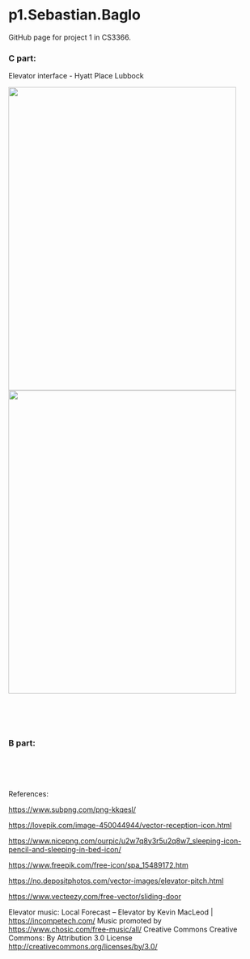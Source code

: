 # p1.Sebastian.Baglo
GitHub page for project 1 in CS3366.

<h3> C part: </h3>
Elevator interface - Hyatt Place Lubbock

<img src="https://user-images.githubusercontent.com/98468200/191781678-0f1af2ca-8bb8-4a58-b631-9b5698338e6d.jpg" width="450" height="600"/> <img src="https://user-images.githubusercontent.com/98468200/191792074-ce4221ca-633d-46de-95cc-771cc74358c7.gif" width="450" height="600" />



</br>
</br>
</br>


<h3> B part: </h3>
</br>
</br>
</br>

References:

https://www.subpng.com/png-kkqesl/

https://lovepik.com/image-450044944/vector-reception-icon.html

https://www.nicepng.com/ourpic/u2w7q8y3r5u2q8w7_sleeping-icon-pencil-and-sleeping-in-bed-icon/

https://www.freepik.com/free-icon/spa_15489172.htm

https://no.depositphotos.com/vector-images/elevator-pitch.html

https://www.vecteezy.com/free-vector/sliding-door

Elevator music:
Local Forecast – Elevator by Kevin MacLeod | https://incompetech.com/
Music promoted by https://www.chosic.com/free-music/all/
Creative Commons Creative Commons: By Attribution 3.0 License
http://creativecommons.org/licenses/by/3.0/






